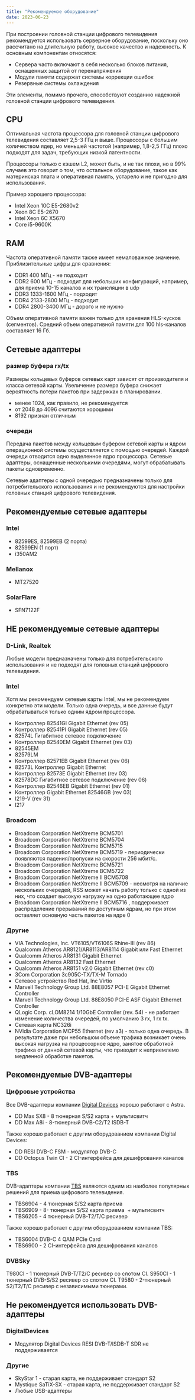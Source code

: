 ```yaml
---
title: "Рекомендуемое оборудование"
date: 2023-06-23
---
```


При построении головной станции цифрового телевидения рекомендуется использовать серверное оборудование, поскольку оно рассчитано на длительную работу, высокое качество и надежность. К основным компонентам относятся:

- Сервера часто включают в себя несколько блоков питания, оснащенных защитой от перенапряжения
- Модули памяти содержат системы коррекции ошибок
- Резервные системы охлаждения

Эти элементы, помимо прочего, способствуют созданию надежной головной станции цифрового телевидения.

## CPU[](https://help.cesbo.com/misc/articles/hardware/recommended-equipment#cpu)

Оптимальная частота процессора для головной станции цифрового телевидения составляет 2,5-3 ГГц и выше. Процессоры с большим количеством ядер, но меньшей частотой (например, 1,8-2,5 ГГц) плохо подходят для задач, требующих низкой латентности.

Процессоры только с кэшем L2, может быть, и не так плохи, но в 99% случаев это говорит о том, что остальное оборудование, такое как материнская плата и оперативная память, устарело и не пригодно для использования.

Пример хорошего процессора:

- Intel Xeon 10C E5-2680v2
- Xeon 8C E5-2670
- Intel Xeon 6C X5670
- Core i5-9600K

## RAM[](https://help.cesbo.com/misc/articles/hardware/recommended-equipment#ram)

Частота оперативной памяти также имеет немаловажное значение. Приблизительные цифры для сравнения:

- DDR1 400 МГц - не подходит
- DDR2 600 МГц - подходит для небольших конфигураций, например, для приема 10-15 каналов и их трансляции в udp
- DDR3 1333-1600 МГц - подходит
- DDR4 2133-2800 МГц - подходит
- DDR4 2800-3400 МГц - дорого и не нужно

Объем оперативной памяти важен только для хранения HLS-кусков (сегментов). Средний объем оперативной памяти для 100 hls-каналов составляет 16 Гб.

## Сетевые адаптеры[](https://help.cesbo.com/misc/articles/hardware/recommended-equipment#network-adapters)

### размер буфера rx/tx

Размеры кольцевых буферов сетевых карт зависят от производителя и класса сетевой карты. Увеличение размера буфера снижает вероятность потери пакетов при задержках в планировании.

- менее 1024, как правило, не рекомендуется
- от 2048 до 4096 считаются хорошими
- 8192 признан отличным

### очереди

Передача пакетов между кольцевым буфером сетевой карты и ядром операционной системы осуществляется с помощью очередей. Каждой очереди отводится одно выделенное ядро процессора. Сетевые адаптеры, оснащенные несколькими очередями, могут обрабатывать пакеты одновременно.

Сетевые адаптеры с одной очередью предназначены только для потребительского использования и не рекомендуются для настройки головных станций цифрового телевидения.

## Рекомендуемые сетевые адаптеры[](https://help.cesbo.com/misc/articles/hardware/recommended-equipment#recomended-network-adapters)

### Intel

- 82599ES, 82599EB (2 порта)
- 82599EN (1 порт)
- i350AM2

### Mellanox

- MT27520

### SolarFlare

- SFN7122F

## НЕ рекомендуемые сетевые адаптеры[](https://help.cesbo.com/misc/articles/hardware/recommended-equipment#not-recommended-network-adapters)

### D-Link, Realtek

Любые модели предназначены только для потребительского использования и не подходят для головных станций цифрового телевидения.

### Intel

Хотя мы рекомендуем сетевые карты Intel, мы не рекомендуем конкретно эти модели. Только одна очередь, и все данные будут обрабатываться только одним ядром процессора.

- Контроллер 82541GI Gigabit Ethernet (rev 05)
- Контроллер 82541PI Gigabit Ethernet (rev 05)
- 82574L Гигабитное сетевое подключение
- Контроллер 82540EM Gigabit Ethernet (rev 03)
- 82545EM
- 82579LM
- Контроллер 82571EB Gigabit Ethernet (rev 06)
- 82573L Контроллер Gigabit Ethernet
- Контроллер 82573E Gigabit Ethernet (rev 03)
- 82578DC Гигабитное сетевое подключение (rev 06)
- Контроллер 82546EB Gigabit Ethernet (rev 01)
- Контроллер Gigabit Ethernet 82546GB (rev 03)
- I219-V (rev 31)
- I217

### Broadcom

- Broadcom Corporation NetXtreme BCM5701
- Broadcom Corporation NetXtreme BCM5704
- Broadcom Corporation NetXtreme BCM5715
- Broadcom Corporation NetXtreme BCM5719 - периодически появляются падения/пропуски на скорости 256 мбит/с.
- Broadcom Corporation NetXtreme BCM5721
- Broadcom Corporation NetXtreme BCM5722
- Broadcom Corporation NetXtreme II BCM5708
- Broadcom Corporation NetXtreme II BCM5709 - несмотря на наличие нескольких очередей, RSS может начать работу только с одной из них, что создает высокую нагрузку на одно работающее ядро
- Broadcom Corporation NetXtreme II BCM5716 , поддерживает распределение прерываний по доступным ядрам, но при этом оставляет основную часть пакетов на ядре 0

### Другие

- VIA Technologies, Inc. VT6105/VT6106S Rhine-III (rev 86)
- Qualcomm Atheros AR8121/AR8113/AR8114 Gigabit или Fast Ethernet
- Qualcomm Atheros AR8131 Gigabit Ethernet
- Qualcomm Atheros AR8132 Fast Ethernet
- Qualcomm Atheros AR8151 v2.0 Gigabit Ethernet (rev c0)
- 3Com Corporation 3c905C-TX/TX-M Tornado
- Сетевое устройство Red Hat, Inc Virtio
- Marvell Technology Group Ltd. 88E8057 PCI-E Gigabit Ethernet Controller
- Marvell Technology Group Ltd. 88E8050 PCI-E ASF Gigabit Ethernet Controller
- QLogic Corp. cLOM8214 1/10GbE Controller (rev. 54) - не работает изменение количества очередей, по умолчанию 3 rx, 1 rx tx.
- Сетевая карта NC326i
- NVidia Corporation MCP55 Ethernet (rev a3) - только одна очередь. В результате даже при небольшом объеме трафика возникает очень высокая нагрузка на процессорное ядро, занятое обработкой трафика от данной сетевой карты, что приводит к неприемлемо медленной обработке пакетов.

## Рекомендуемые DVB-адаптеры[](https://help.cesbo.com/misc/articles/hardware/recommended-equipment#recommended-dvb-adapters)

### Цифровые устройства

Все DVB-адаптеры компании [Digital Devices](https://www.digital-devices.eu/) хорошо работают с Astra.

- DD Max SX8 - 8 тюнерная S/S2 карта + мультисвитч
- DD Max A8i - 8-тюнерный DVB-C2/T2 ISDB-T

Также хорошо работает с другим оборудованием компании Digital Devices:

- DD RESI DVB-C FSM - модулятор DVB-C
- DD Octopus Twin CI - 2 CI-интерфейса для дешифрования каналов

### TBS

DVB-адаптеры компании [TBS](https://www.tbsdtv.com/) являются одним из наиболее популярных решений для приема цифрового телевидения.

- TBS6904 - 4 тюнерная S/S2 карта приема
- TBS6909 - 8- тюнерная S/S2 карта приема  + мультисвитч
- TBS6205 - 4 тюнерный DVB-T2/T/C ресивер

Также хорошо работает с другим оборудованием компании TBS:

- TBS6004 DVB-C 4 QAM PCIe Card
- TBS6900 - 2 CI-интерфейса для дешифрования каналов

### DVBSky

T980CI - 1 тюнерный DVB-T/T2/C ресивер со слотом CI. S950CI - 1 тюнерный DVB-S/S2 ресивер со слотом CI. T9580 - 2-тюнерный S2/T2/T/C ресивер с независимыми тюнерами.

## Не рекомендуется использовать DVB-адаптеры[](https://help.cesbo.com/misc/articles/hardware/recommended-equipment#not-recommended-dvb-adapters)

### DigitalDevices

- Модулятор Digital Devices RESI DVB-T/ISDB-T SDR не поддерживается

### Другие

- SkyStar 1 - старая карта, не поддерживает стандарт S2
- Mystique SaTiX-SX - старая карта, не поддерживает стандарт S2
- Любые USB-адаптеры
